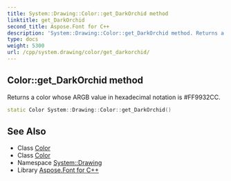 ```yaml
---
title: System::Drawing::Color::get_DarkOrchid method
linktitle: get_DarkOrchid
second_title: Aspose.Font for C++
description: 'System::Drawing::Color::get_DarkOrchid method. Returns a color whose ARGB value in hexadecimal notation is #FF9932CC in C++.'
type: docs
weight: 5300
url: /cpp/system.drawing/color/get_darkorchid/
---
```

## Color::get_DarkOrchid method


Returns a color whose ARGB value in hexadecimal notation is #FF9932CC.

```cpp
static Color System::Drawing::Color::get_DarkOrchid()
```

## See Also

* Class [Color](../)
* Class [Color](../)
* Namespace [System::Drawing](../../)
* Library [Aspose.Font for C++](../../../)
